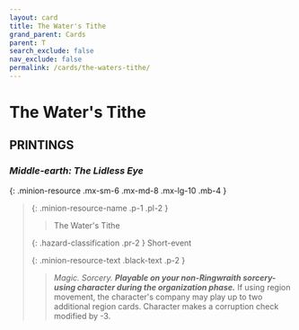 ```yaml
---
layout: card
title: The Water's Tithe
grand_parent: Cards
parent: T
search_exclude: false
nav_exclude: false
permalink: /cards/the-waters-tithe/
---
```


# The Water's Tithe


## PRINTINGS


### _Middle-earth: The Lidless Eye_

{: .minion-resource .mx-sm-6 .mx-md-8 .mx-lg-10 .mb-4 }
> {: .minion-resource-name .p-1 .pl-2 }
> > <div class="hazard-mp"></div>
> > <div class="card-name">The Water's Tithe</div>
>
> {: .hazard-classification .pr-2 }
> Short-event
>
> {: .minion-resource-text .black-text .p-2 }
> > _Magic._ _Sorcery._ ***Playable on your non-Ringwraith sorcery-using character during the organization phase.*** If using region movement, the character's company may play up to two additional region cards. Character makes a corruption check modified by -3.  
> 
